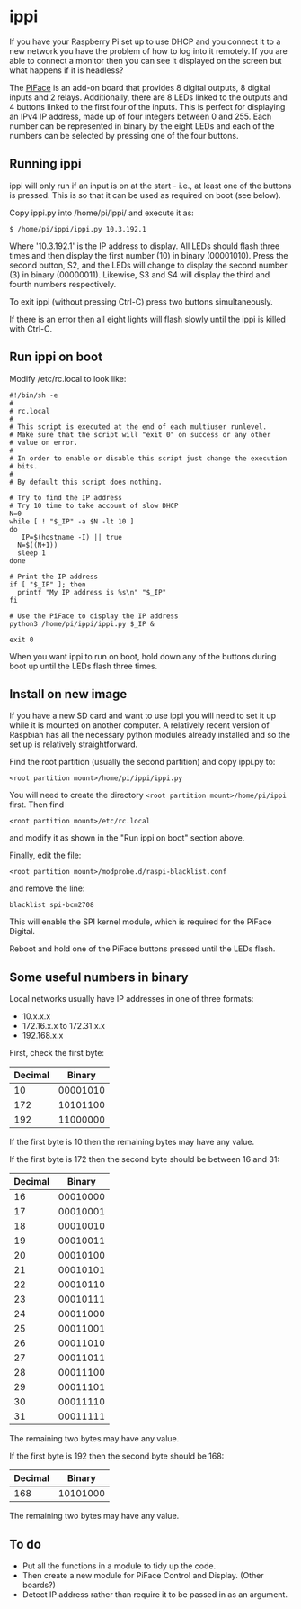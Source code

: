 ippi
====

If you have your Raspberry Pi set up to use DHCP and you connect it to a new
network you have the problem of how to log into it remotely. If you are able
to connect a monitor then you can see it displayed on the screen but what
happens if it is headless?

The [PiFace](http://pi.cs.man.ac.uk/interface.htm) is an add-on board that
provides 8 digital outputs, 8 digital inputs and 2 relays. Additionally, there
are 8 LEDs linked to the outputs and 4 buttons linked to the first four of the
inputs. This is perfect for displaying an IPv4 IP address, made up of four
integers between 0 and 255. Each number can be represented in binary by the
eight LEDs and each of the numbers can be selected by pressing one of the four
buttons.

Running ippi
------------

ippi will only run if an input is on at the start - i.e., at least one of the
buttons is pressed. This is so that it can be used as required on boot (see
below).

Copy ippi.py into /home/pi/ippi/ and execute it as:

    $ /home/pi/ippi/ippi.py 10.3.192.1

Where '10.3.192.1' is the IP address to display. All LEDs should flash three
times and then display the first number (10) in binary (00001010). Press the
second button, S2, and the LEDs will change to display the second number (3)
in binary (00000011). Likewise, S3 and S4 will display the third and fourth
numbers respectively.

To exit ippi (without pressing Ctrl-C) press two buttons simultaneously.

If there is an error then all eight lights will flash slowly until the ippi is
killed with Ctrl-C.

Run ippi on boot
----------------

Modify /etc/rc.local to look like:

    #!/bin/sh -e
    #
    # rc.local
    #
    # This script is executed at the end of each multiuser runlevel.
    # Make sure that the script will "exit 0" on success or any other
    # value on error.
    #
    # In order to enable or disable this script just change the execution
    # bits.
    #
    # By default this script does nothing.
    
    # Try to find the IP address
    # Try 10 time to take account of slow DHCP
    N=0
    while [ ! "$_IP" -a $N -lt 10 ]
    do
      _IP=$(hostname -I) || true
      N=$((N+1))
      sleep 1
    done

    # Print the IP address
    if [ "$_IP" ]; then
      printf "My IP address is %s\n" "$_IP"
    fi

    # Use the PiFace to display the IP address
    python3 /home/pi/ippi/ippi.py $_IP &
    
    exit 0

When you want ippi to run on boot, hold down any of the buttons during boot up
until the LEDs flash three times.

Install on new image
--------------------

If you have a new SD card and want to use ippi you will need to set it up while it is mounted on another computer. A relatively recent version of Raspbian has all the necessary python modules already installed and so the set up is relatively straightforward.

Find the root partition (usually the second partition) and copy ippi.py to:

    <root partition mount>/home/pi/ippi/ippi.py

You will need to create the directory `<root partition mount>/home/pi/ippi` first. Then find

    <root partition mount>/etc/rc.local

and modify it as shown in the "Run ippi on boot" section above.

Finally, edit the file:

    <root partition mount>/modprobe.d/raspi-blacklist.conf

and remove the line:

    blacklist spi-bcm2708

This will enable the SPI kernel module, which is required for the PiFace Digital.

Reboot and hold one of the PiFace buttons pressed until the LEDs flash.

Some useful numbers in binary
-----------------------------

Local networks usually have IP addresses in one of three formats:

* 10.x.x.x
* 172.16.x.x to 172.31.x.x
* 192.168.x.x

First, check the first byte:

| Decimal |  Binary  |
| ------- | -------- |
| 10      | 00001010 |
| 172     | 10101100 |
| 192     | 11000000 |

If the first byte is 10 then the remaining bytes may have any value.

If the first byte is 172 then the second byte should be between 16 and 31:

| Decimal |  Binary  |
| ------- | -------- |
| 16      | 00010000 |
| 17      | 00010001 |
| 18      | 00010010 |
| 19      | 00010011 |
| 20      | 00010100 |
| 21      | 00010101 |
| 22      | 00010110 |
| 23      | 00010111 |
| 24      | 00011000 |
| 25      | 00011001 |
| 26      | 00011010 |
| 27      | 00011011 |
| 28      | 00011100 |
| 29      | 00011101 |
| 30      | 00011110 |
| 31      | 00011111 |

The remaining two bytes may have any value.

If the first byte is 192 then the second byte should be 168:

| Decimal |  Binary  |
| ------- | -------- |
| 168     | 10101000 |

The remaining two bytes may have any value.

To do
-----

* Put all the functions in a module to tidy up the code.
 * Then create a new module for PiFace Control and Display. (Other boards?)
* Detect IP address rather than require it to be passed in as an argument.
